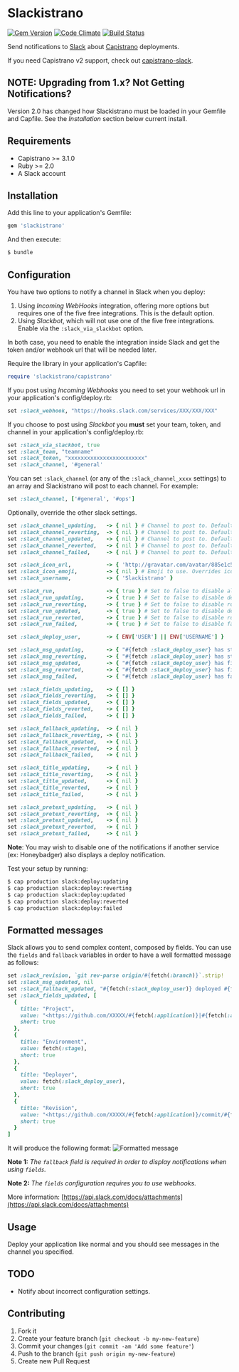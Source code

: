 # Slackistrano

[![Gem Version](https://badge.fury.io/rb/slackistrano.png)](http://badge.fury.io/rb/slackistrano)
[![Code Climate](https://codeclimate.com/github/phallstrom/slackistrano.png)](https://codeclimate.com/github/phallstrom/slackistrano)
[![Build Status](https://travis-ci.org/phallstrom/slackistrano.png?branch=master)](https://travis-ci.org/phallstrom/slackistrano)

Send notifications to [Slack](https://slack.com) about [Capistrano](http://www.capistranorb.com) deployments.

If you need Capistrano v2 support, check out [capistrano-slack](https://github.com/j-mcnally/capistrano-slack).

## NOTE: Upgrading from 1.x? Not Getting Notifications?

Version 2.0 has changed how Slackistrano must be loaded in your Gemfile and Capfile. See the *Installation* section
below current install.

## Requirements

- Capistrano >= 3.1.0
- Ruby >= 2.0
- A Slack account

## Installation

Add this line to your application's Gemfile:

```ruby
gem 'slackistrano'
```

And then execute:

```bash
$ bundle
```

## Configuration

You have two options to notify a channel in Slack when you deploy:

 1. Using *Incoming WebHooks* integration, offering more options but requires one of the five free integrations. This is the default option.
 2. Using *Slackbot*, which will not use one of the five free integrations. Enable via the `:slack_via_slackbot` option.

In both case, you need to enable the integration inside Slack and get the token and/or webhook url that will be needed later.

Require the library in your application's Capfile:

```ruby
require 'slackistrano/capistrano'
```

If you post using *Incoming Webhooks* you need to set your webhook url in your application's config/deploy.rb:

```ruby
set :slack_webhook, "https://hooks.slack.com/services/XXX/XXX/XXX"
```

If you choose to post using *Slackbot* you **must** set your team, token, and channel in your application's config/deploy.rb:

```ruby
set :slack_via_slackbot, true
set :slack_team, "teamname"
set :slack_token, "xxxxxxxxxxxxxxxxxxxxxxxx"
set :slack_channel, '#general'
```

You can set `:slack_channel` (or any of the `:slack_channel_xxxx` settings) to an array and Slackistrano
will post to each channel. For example:

```ruby
set :slack_channel, ['#general', '#ops']
```

Optionally, override the other slack settings.

```ruby
set :slack_channel_updating,   -> { nil } # Channel to post to. Defaults to :slack_channel.
set :slack_channel_reverting,  -> { nil } # Channel to post to. Defaults to :slack_channel.
set :slack_channel_updated,    -> { nil } # Channel to post to. Defaults to :slack_channel.
set :slack_channel_reverted,   -> { nil } # Channel to post to. Defaults to :slack_channel.
set :slack_channel_failed,     -> { nil } # Channel to post to. Defaults to :slack_channel.

set :slack_icon_url,           -> { 'http://gravatar.com/avatar/885e1c523b7975c4003de162d8ee8fee?r=g&s=40' }
set :slack_icon_emoji,         -> { nil } # Emoji to use. Overrides icon_url. Must be a string (ex: ':shipit:')
set :slack_username,           -> { 'Slackistrano' }

set :slack_run,                -> { true } # Set to false to disable all messages.
set :slack_run_updating,       -> { true } # Set to false to disable deploy starting message.
set :slack_run_reverting,      -> { true } # Set to false to disable rollback starting message.
set :slack_run_updated,        -> { true } # Set to false to disable deploy finished message.
set :slack_run_reverted,       -> { true } # Set to false to disable rollback finished message.
set :slack_run_failed,         -> { true } # Set to false to disable failure message.

set :slack_deploy_user,        -> { ENV['USER'] || ENV['USERNAME'] }

set :slack_msg_updating,       -> { "#{fetch :slack_deploy_user} has started deploying branch #{fetch :branch} of #{fetch :application} to #{fetch :stage, 'an unknown stage'}" }
set :slack_msg_reverting,      -> { "#{fetch :slack_deploy_user} has started rolling back branch #{fetch :branch} of #{fetch :application} to #{fetch :stage, 'an unknown stage'}" }
set :slack_msg_updated,        -> { "#{fetch :slack_deploy_user} has finished deploying branch #{fetch :branch} of #{fetch :application} to #{fetch :stage, 'an unknown stage'}" }
set :slack_msg_reverted,       -> { "#{fetch :slack_deploy_user} has finished rolling back branch of #{fetch :application} to #{fetch :stage, 'an unknown stage'}" }
set :slack_msg_failed,         -> { "#{fetch :slack_deploy_user} has failed to #{fetch :slack_deploy_or_rollback} branch #{fetch :branch} of #{fetch :application} to #{fetch :stage, 'an unknown stage'}" }

set :slack_fields_updating,    -> { [] }
set :slack_fields_reverting,   -> { [] }
set :slack_fields_updated,     -> { [] }
set :slack_fields_reverted,    -> { [] }
set :slack_fields_failed,      -> { [] }

set :slack_fallback_updating,  -> { nil }
set :slack_fallback_reverting, -> { nil }
set :slack_fallback_updated,   -> { nil }
set :slack_fallback_reverted,  -> { nil }
set :slack_fallback_failed,    -> { nil }

set :slack_title_updating,     -> { nil }
set :slack_title_reverting,    -> { nil }
set :slack_title_updated,      -> { nil }
set :slack_title_reverted,     -> { nil }
set :slack_title_failed,       -> { nil }

set :slack_pretext_updating,   -> { nil }
set :slack_pretext_reverting,  -> { nil }
set :slack_pretext_updated,    -> { nil }
set :slack_pretext_reverted,   -> { nil }
set :slack_pretext_failed,     -> { nil }
```

**Note**: You may wish to disable one of the notifications if another service (ex:
Honeybadger) also displays a deploy notification.

Test your setup by running:

```bash
$ cap production slack:deploy:updating
$ cap production slack:deploy:reverting
$ cap production slack:deploy:updated
$ cap production slack:deploy:reverted
$ cap production slack:deploy:failed
```

## Formatted messages

Slack allows you to send complex content, composed by fields. You can use the `fields` and `fallback` variables in order to have a well formatted message as follows:

```ruby
set :slack_revision, `git rev-parse origin/#{fetch(:branch)}`.strip!
set :slack_msg_updated, nil
set :slack_fallback_updated, "#{fetch(:slack_deploy_user)} deployed #{fetch(:application)} on #{fetch(:stage)}"
set :slack_fields_updated, [
  {
    title: "Project",
    value: "<https://github.com/XXXXX/#{fetch(:application)}|#{fetch(:application)}>",
    short: true
  },
  {
    title: "Environment",
    value: fetch(:stage),
    short: true
  },
  {
    title: "Deployer",
    value: fetch(:slack_deploy_user),
    short: true
  },
  {
    title: "Revision",
    value: "<https://github.com/XXXXX/#{fetch(:application)}/commit/#{fetch(:slack_revision)}|#{fetch(:slack_revision)[0..6]}>",
    short: true
  }
]
```

It will produce the following format:
![Formatted message](https://raw.githubusercontent.com/phallstrom/slackistrano/master/examples/fomatting_with_fields.png)

**Note 1:** *The `fallback` field is required in order to display notifications when using `fields`.*

**Note 2:** *The `fields` configuration requires you to use webhooks.*

More information: [https://api.slack.com/docs/attachments](https://api.slack.com/docs/attachments)

## Usage

Deploy your application like normal and you should see messages in the channel
you specified.

## TODO

- Notify about incorrect configuration settings.

## Contributing

1. Fork it
2. Create your feature branch (`git checkout -b my-new-feature`)
3. Commit your changes (`git commit -am 'Add some feature'`)
4. Push to the branch (`git push origin my-new-feature`)
5. Create new Pull Request
